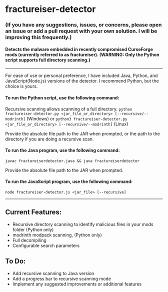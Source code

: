 # fractureiser-detector
### (If you have any suggestions, issues, or concerns, please open an issue or add a pull request with your own solution. I will be improving this frequently.)

#### Detects the malware embedded in recently compromised CurseForge mods (currently referred to as fractureiser). (WARNING: Only the Python script supports full directory scanning.)

----

For ease of use or personal preference, I have included Java, Python, and JavaScript(Node.js) versions of the detector. I recommend Python, but the choice is yours.

#### To run the Python script, use the following command:
Recursive scanning allows scanning of a full directory.
```python fractureiser-detector.py <jar_file_or_directory> [--recursive/--modrinth]``` (Windows)
or
```python3 fractureiser-detector.py <jar_file_or_directory> [--recursive/--modrinth]``` (Linux)

Provide the absolute file path to the JAR when prompted, or the path to the directory if you are doing a recursive scan.

#### To run the Java program, use the following command:
```javac fractureiserdetector.java && java fractureiserdetector```

Provide the absolute file path to the JAR when prompted.

#### To run the JavaScript program, use the following command:
```node fractureiser-detector.js <jar_file> [--recursive]```

----

## Current Features:
- Recursive directory scanning to identify malicious files in your mods folder (Python only)
- modrinth modpack scanning, (Python only)
- Full decompiling
- Configurable search parameters

## To Do:
- Add recursive scanning to Java version
- Add a progress bar to recursive scanning mode
- Implement any suggested improvements or additional features
